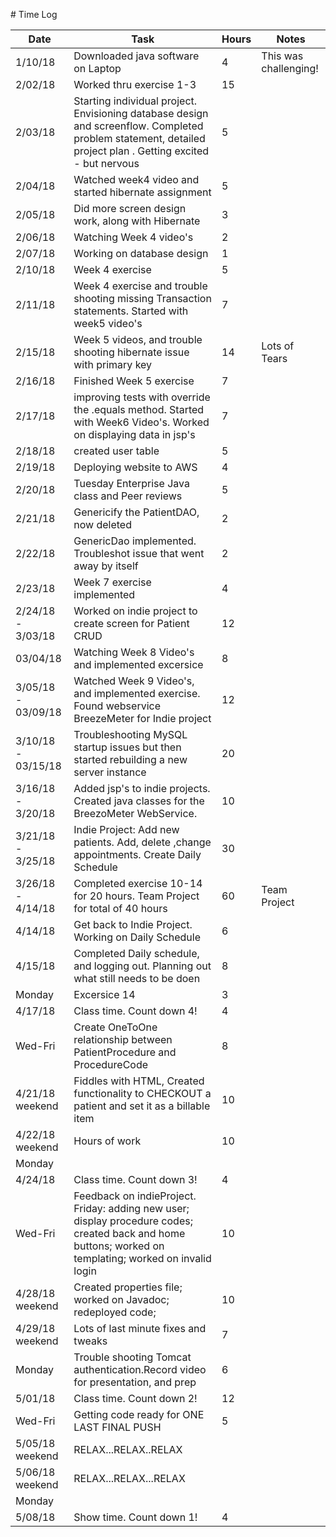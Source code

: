 ﻿﻿﻿﻿﻿﻿﻿﻿﻿﻿﻿﻿﻿﻿﻿﻿﻿﻿﻿﻿﻿﻿﻿# Time Log| Date | Task | Hours | Notes||------|------|-------|------|| 1/10/18| Downloaded java software on Laptop| 4 |This was challenging! ||2/02/18|Worked thru exercise 1-3|15||| 2/03/18 |Starting individual project. Envisioning database design and screenflow. Completed  problem statement, detailed project plan . Getting excited - but nervous    | 5  |   | |2/04/18| Watched week4 video and started hibernate assignment|5||2/05/18| Did more screen design work, along with Hibernate|3||2/06/18| Watching Week 4 video's|2||2/07/18|Working on database design|1||2/10/18|Week 4 exercise| 5||2/11/18|Week 4 exercise and trouble shooting missing Transaction statements. Started with week5 video's| 7| |2/15/18|Week 5 videos, and trouble shooting hibernate issue with primary key|14|Lots of Tears|2/16/18|Finished Week 5 exercise|7||2/17/18|improving tests with override the .equals method.  Started with Week6 Video's. Worked on displaying data in jsp's|7|2/18/18|created user table|5||2/19/18|Deploying website to AWS|4||2/20/18|Tuesday Enterprise Java class and Peer reviews|5||2/21/18|Genericify the PatientDAO, now deleted|2||2/22/18|GenericDao implemented.  Troubleshot issue that went away by itself|2||2/23/18|Week 7 exercise implemented|4|2/24/18 - 3/03/18|Worked on indie project to create screen for Patient CRUD|12|03/04/18|Watching Week 8 Video's and implemented excersice|8||3/05/18 - 03/09/18|Watched Week 9 Video's, and implemented exercise. Found webservice BreezeMeter for Indie project|12||3/10/18 - 03/15/18| Troubleshooting MySQL startup issues but then started rebuilding a new server instance|20||3/16/18 - 3/20/18|Added jsp's to indie projects.  Created java classes for the BreezoMeter WebService.|10||3/21/18 - 3/25/18|Indie Project:  Add new patients.  Add, delete ,change appointments.  Create Daily Schedule|30||3/26/18 - 4/14/18|Completed exercise 10-14  for 20 hours. Team Project for total of 40 hours|60 | Team Project|4/14/18| Get back to Indie Project. Working on Daily Schedule|6||4/15/18| Completed Daily schedule, and logging out. Planning out what still needs to be doen|8||Monday|Excersice 14|3||4/17/18|Class time. Count down 4! |4||Wed-Fri|Create OneToOne relationship between PatientProcedure and ProcedureCode|8|4/21/18 weekend|Fiddles with HTML, Created functionality to CHECKOUT a patient and set it as a billable item |10||4/22/18 weekend|Hours of work|10||Monday||4/24/18| Class time. Count down 3!|4||Wed-Fri|Feedback on indieProject.  Friday: adding new user;  display procedure codes; created back and home buttons; worked on templating;  worked on invalid login | 10|4/28/18 weekend|Created properties file; worked on Javadoc; redeployed code; |10|4/29/18 weekend|Lots of last minute fixes and tweaks|7|Monday|Trouble shooting Tomcat authentication.Record video for presentation, and prep|6|5/01/18| Class time. Count down 2!|12||Wed-Fri|Getting code ready for ONE LAST FINAL PUSH|5|5/05/18 weekend|RELAX...RELAX..RELAX|5/06/18 weekend|RELAX...RELAX...RELAX|Monday|5/08/18| Show time. Count down 1!|4|